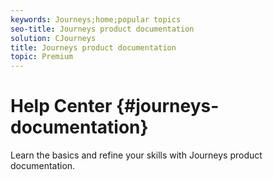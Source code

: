 ```yaml
---
keywords: Journeys;home;popular topics
seo-title: Journeys product documentation
solution: CJourneys
title: Journeys product documentation
topic: Premium
---
```


# Help Center {#journeys-documentation}

Learn the basics and refine your skills with Journeys product documentation.